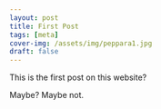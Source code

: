 ```yaml
---
layout: post
title: First Post
tags: [meta]
cover-img: /assets/img/peppara1.jpg
draft: false
---
```


This is the first post on this website?

Maybe? Maybe not.
